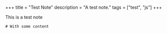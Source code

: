 +++
title = "Test Note"
description = "A test note."
tags = ["test", "js"]
+++


This is a test note

```
# With some content
```